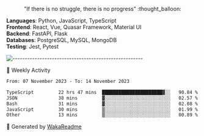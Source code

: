 <p align="center"> 
  "If there is no struggle, there is no progress" :thought_balloon:
</p>

<p align="left">
  <strong>Languages</strong>: Python, JavaScript, TypeScript<br>
  <strong>Frontend</strong>: React, Vue, Quasar Framework, Material UI<br>
  <strong>Backend</strong>: FastAPI, Flask<br>
  <strong>Databases</strong>: PostgreSQL, MySQL, MongoDB<br>
  <strong>Testing</strong>: Jest, Pytest<br>
</p>

![-----------------------------------------------------](https://raw.githubusercontent.com/andreasbm/readme/master/assets/lines/vintage.png)

🎯 Weekly Activity

<!--START_SECTION:waka-->

```txt
From: 07 November 2023 - To: 14 November 2023

TypeScript         22 hrs 47 mins  ██████████████████████▓░░   90.84 %
JSON               38 mins         ▓░░░░░░░░░░░░░░░░░░░░░░░░   02.57 %
Bash               31 mins         ▓░░░░░░░░░░░░░░░░░░░░░░░░   02.08 %
JavaScript         30 mins         ▒░░░░░░░░░░░░░░░░░░░░░░░░   01.99 %
Other              13 mins         ▒░░░░░░░░░░░░░░░░░░░░░░░░   00.89 %
```

<!--END_SECTION:waka-->


🚀 Generated by [WakaReadme](https://github.com/athul/waka-readme)
